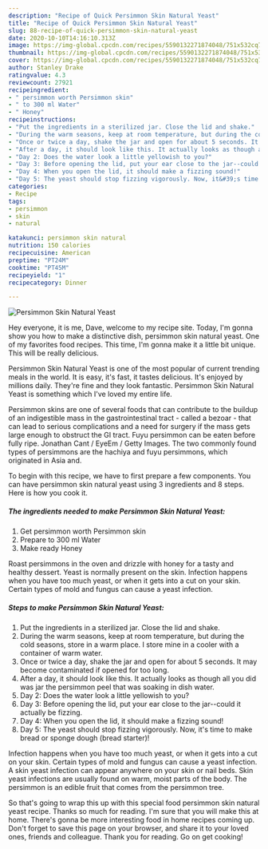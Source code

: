 ```yaml
---
description: "Recipe of Quick Persimmon Skin Natural Yeast"
title: "Recipe of Quick Persimmon Skin Natural Yeast"
slug: 88-recipe-of-quick-persimmon-skin-natural-yeast
date: 2020-10-10T14:16:10.313Z
image: https://img-global.cpcdn.com/recipes/5590132271874048/751x532cq70/persimmon-skin-natural-yeast-recipe-main-photo.jpg
thumbnail: https://img-global.cpcdn.com/recipes/5590132271874048/751x532cq70/persimmon-skin-natural-yeast-recipe-main-photo.jpg
cover: https://img-global.cpcdn.com/recipes/5590132271874048/751x532cq70/persimmon-skin-natural-yeast-recipe-main-photo.jpg
author: Stanley Drake
ratingvalue: 4.3
reviewcount: 27921
recipeingredient:
- " persimmon worth Persimmon skin"
- " to 300 ml Water"
- " Honey"
recipeinstructions:
- "Put the ingredients in a sterilized jar. Close the lid and shake."
- "During the warm seasons, keep at room temperature, but during the cold seasons, store in a warm place. I store mine in a cooler with a container of warm water."
- "Once or twice a day, shake the jar and open for about 5 seconds. It may become contaminated if opened for too long."
- "After a day, it should look like this. It actually looks as though all you did was jar the persimmon peel that was soaking in dish water."
- "Day 2: Does the water look a little yellowish to you?"
- "Day 3: Before opening the lid, put your ear close to the jar--could it actually be fizzing."
- "Day 4: When you open the lid, it should make a fizzing sound!"
- "Day 5: The yeast should stop fizzing vigorously. Now, it&#39;s time to make bread or sponge dough (bread starter)!"
categories:
- Recipe
tags:
- persimmon
- skin
- natural

katakunci: persimmon skin natural 
nutrition: 150 calories
recipecuisine: American
preptime: "PT24M"
cooktime: "PT45M"
recipeyield: "1"
recipecategory: Dinner

---
```



![Persimmon Skin Natural Yeast](https://img-global.cpcdn.com/recipes/5590132271874048/751x532cq70/persimmon-skin-natural-yeast-recipe-main-photo.jpg)

Hey everyone, it is me, Dave, welcome to my recipe site. Today, I'm gonna show you how to make a distinctive dish, persimmon skin natural yeast. One of my favorites food recipes. This time, I'm gonna make it a little bit unique. This will be really delicious.

Persimmon Skin Natural Yeast is one of the most popular of current trending meals in the world. It is easy, it's fast, it tastes delicious. It's enjoyed by millions daily. They're fine and they look fantastic. Persimmon Skin Natural Yeast is something which I've loved my entire life.

Persimmon skins are one of several foods that can contribute to the buildup of an indigestible mass in the gastrointestinal tract - called a bezoar - that can lead to serious complications and a need for surgery if the mass gets large enough to obstruct the GI tract. Fuyu persimmon can be eaten before fully ripe. Jonathan Cant / EyeEm / Getty Images. The two commonly found types of persimmons are the hachiya and fuyu persimmons, which originated in Asia and.


To begin with this recipe, we have to first prepare a few components. You can have persimmon skin natural yeast using 3 ingredients and 8 steps. Here is how you cook it.

<!--inarticleads1-->

##### The ingredients needed to make Persimmon Skin Natural Yeast:

1. Get  persimmon worth Persimmon skin
1. Prepare  to 300 ml Water
1. Make ready  Honey


Roast persimmons in the oven and drizzle with honey for a tasty and healthy dessert. Yeast is normally present on the skin. Infection happens when you have too much yeast, or when it gets into a cut on your skin. Certain types of mold and fungus can cause a yeast infection. 

<!--inarticleads2-->

##### Steps to make Persimmon Skin Natural Yeast:

1. Put the ingredients in a sterilized jar. Close the lid and shake.
1. During the warm seasons, keep at room temperature, but during the cold seasons, store in a warm place. I store mine in a cooler with a container of warm water.
1. Once or twice a day, shake the jar and open for about 5 seconds. It may become contaminated if opened for too long.
1. After a day, it should look like this. It actually looks as though all you did was jar the persimmon peel that was soaking in dish water.
1. Day 2: Does the water look a little yellowish to you?
1. Day 3: Before opening the lid, put your ear close to the jar--could it actually be fizzing.
1. Day 4: When you open the lid, it should make a fizzing sound!
1. Day 5: The yeast should stop fizzing vigorously. Now, it&#39;s time to make bread or sponge dough (bread starter)!


Infection happens when you have too much yeast, or when it gets into a cut on your skin. Certain types of mold and fungus can cause a yeast infection. A skin yeast infection can appear anywhere on your skin or nail beds. Skin yeast infections are usually found on warm, moist parts of the body. The persimmon is an edible fruit that comes from the persimmon tree. 

So that's going to wrap this up with this special food persimmon skin natural yeast recipe. Thanks so much for reading. I'm sure that you will make this at home. There's gonna be more interesting food in home recipes coming up. Don't forget to save this page on your browser, and share it to your loved ones, friends and colleague. Thank you for reading. Go on get cooking!
